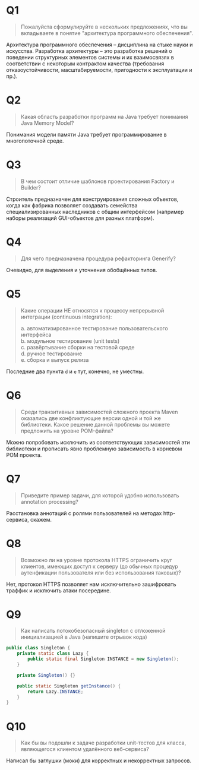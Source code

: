 # Q1

> Пожалуйста сформулируйте в нескольких предложениях, что вы вкладываете в понятие "архитектура программного обеспечения".

Архитектура программного обеспечения – дисциплина на стыке науки и искусства. Разработка архитектуры – это разработка решений о поведении структурных элементов системы и их взаимосвязях в соответствии с некоторым контрактом качества (требования отказоустойчивости, масштабируемости, пригодности к эксплуатации и пр.).

# Q2

> Какая область разработки программ на Java требует понимания Java Memory Model?

Понимания модели памяти Java требует программирование в многопоточной среде.

# Q3

> В чем состоит отличие шаблонов проектирования Factory и Builder?

Строитель предназначен для конструирования сложных объектов, когда как фабрика позволяет создавать семейства специализированных наследников с общим интерфейсом (например наборы реализаций GUI-объектов для разных платформ).

# Q4

> Для чего предназначена процедура рефакторинга Generify?

Очевидно, для выделения и уточнения обобщённых типов.

# Q5

> Какие операции НЕ относятся к процессу непрерывной интеграции (continuous integration): 
> 
> a. автоматизированное тестирование пользовательского интерфейса  
> b. модульное тестирование (unit tests)  
> c. развёртывание сборки на тестовой среде  
> d. ручное тестирование  
> e. сборка и выпуск релиза  

Последние два пункта `d` и `e` тут, конечно, не уместны.

# Q6

> Среди транзитивных зависимостей сложного проекта Maven оказались две конфликтующие версии одной и той же библиотеки. Какое решение данной проблемы вы можете предложить на уровне POM-файла?

Можно попробовать исключить из соответствующих зависимостей эти библиотеки и прописать явно проблемную зависимость в корневом POM проекта.

# Q7

> Приведите пример задачи, для которой удобно использовать annotation processing?

Расстановка аннотаций с ролями пользователей на методах http-сервиса, скажем.

# Q8

> Возможно ли на уровне протокола HTTPS ограничить круг клиентов, имеющих доступ к серверу (до обычных процедур аутенфикации пользователя или без использования таковых)?

Нет, протокол HTTPS позволяет нам исключительно зашифровать траффик и исключить атаки посередине.

# Q9

> Как написать потокобезопасный singleton с отложенной инициализацией в Java (напишите отрывок кода)

```java
public class Singleton {
    private static class Lazy {
        public static final Singleton INSTANCE = new Singleton();
    }

    private Singleton() {}

    public static Singleton getInstance() {
        return Lazy.INSTANCE;
    }
}
```

# Q10

> Как бы вы подошли к задаче разработки unit-тестов для класса, являющегося клиентом удалённого веб-сервиса?

Написал бы заглушки (моки) для корректных и некорректных запросов.